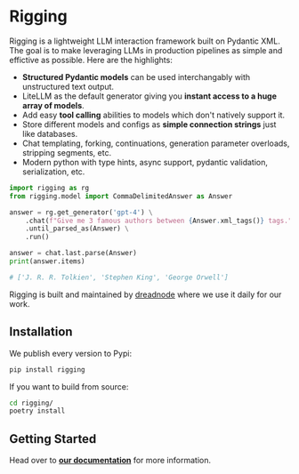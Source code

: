 # Rigging

Rigging is a lightweight LLM interaction framework built on Pydantic XML. The goal is to make leveraging LLMs in production pipelines as simple and effictive as possible. Here are the highlights:

- **Structured Pydantic models** can be used interchangably with unstructured text output.
- LiteLLM as the default generator giving you **instant access to a huge array of models**.
- Add easy **tool calling** abilities to models which don't natively support it.
- Store different models and configs as **simple connection strings** just like databases.
- Chat templating, forking, continuations, generation parameter overloads, stripping segments, etc.
- Modern python with type hints, async support, pydantic validation, serialization, etc.

```py
import rigging as rg
from rigging.model import CommaDelimitedAnswer as Answer

answer = rg.get_generator('gpt-4') \
    .chat(f"Give me 3 famous authors between {Answer.xml_tags()} tags.") \
    .until_parsed_as(Answer) \
    .run()

answer = chat.last.parse(Answer)
print(answer.items)

# ['J. R. R. Tolkien', 'Stephen King', 'George Orwell']
```

Rigging is built and maintained by [dreadnode](https://dreadnode.io) where we use it daily for our work.

## Installation
We publish every version to Pypi:
```bash
pip install rigging
```

If you want to build from source:
```bash
cd rigging/
poetry install
```

## Getting Started

Head over to **[our documentation](https://rigging.dreadnode.io)** for more information.